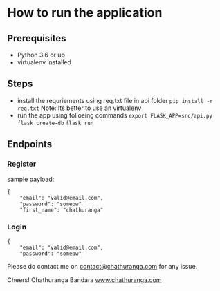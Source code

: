 # How to run the application

## Prerequisites

- Python 3.6 or up
- virtualenv installed 

## Steps

- install the requriements using req.txt file in api folder
    ``` pip install -r req.txt ```
Note: Its better to use an virtualenv
- run the app using folloeing commands
    ``` export FLASK_APP=src/api.py  ```
    ``` flask create-db ``` 
    ``` flask run ```

## Endpoints

### Register
sample payload:
``` 
{ 
    "email": "valid@email.com",
    "password": "somepw"
    "first_name": "chathuranga"
```

### Login

``` 
{ 
    "email": "valid@email.com",
    "password": "somepw"
```

Please do contact me on contact@chathuranga.com for any issue. 

Cheers!
Chathuranga Bandara
www.chathuranga.com


